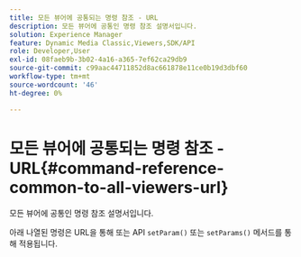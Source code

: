 ```yaml
---
title: 모든 뷰어에 공통되는 명령 참조 - URL
description: 모든 뷰어에 공통인 명령 참조 설명서입니다.
solution: Experience Manager
feature: Dynamic Media Classic,Viewers,SDK/API
role: Developer,User
exl-id: 08faeb9b-3b02-4a16-a365-7ef62ca29db9
source-git-commit: c99aac44711852d8ac661878e11ce0b19d3dbf60
workflow-type: tm+mt
source-wordcount: '46'
ht-degree: 0%

---
```


# 모든 뷰어에 공통되는 명령 참조 - URL{#command-reference-common-to-all-viewers-url}

모든 뷰어에 공통인 명령 참조 설명서입니다.

아래 나열된 명령은 URL을 통해 또는 API `setParam()` 또는 `setParams()` 메서드를 통해 적용됩니다.
